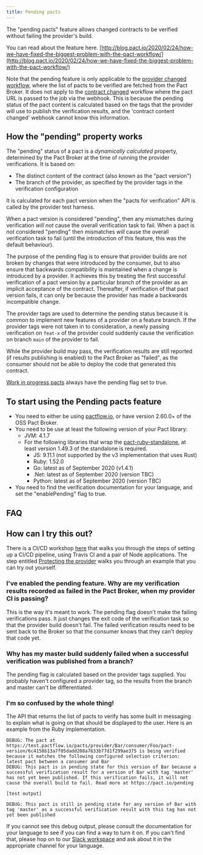 ```yaml
---
title: Pending pacts
---
```


The "pending pacts" feature allows changed contracts to be verified without failing the provider's build.

You can read about the feature here. [http://blog.pact.io/2020/02/24/how-we-have-fixed-the-biggest-problem-with-the-pact-workflow/](http://blog.pact.io/2020/02/24/how-we-have-fixed-the-biggest-problem-with-the-pact-workflow/)

Note that the pending feature is only applicable to the [provider changed workflow](/pact_nirvana/step_4#d-configure-pact-to-be-verified-when-provider-changes), where the list of pacts to be verified are fetched from the Pact Broker. It does not apply to the [contract changed](/pact_nirvana/step_4#e-configure-pact-to-be-verified-when-contract-changes) workflow where the pact URL is passed to the job via the webhook. This is because the pending status of the pact content is calculated based on the tags that the provider will use to publish the verification results, and the 'contract content changed' webhook cannot know this information.

## How the "pending" property works

The "pending" status of a pact is a _dynamically calculated_ property, determined by the Pact Broker at the time of running the provider verifications. It is based on:

* The distinct content of the contract (also known as the "pact version")
* The branch of the provider, as specified by the provider tags in the verification configuration

It is calculated for each pact version when the "pacts for verification" API is called by the provider test harness. 

When a pact version is considered "pending", then any mismatches during verification _will not_ cause the overall verification task to fail. When a pact is _not_ considered "pending" then mismatches _will_ cause the overall verification task to fail (until the introduction of this feature, this was the default behaviour).

The purpose of the pending flag is to ensure that provider builds are not broken by changes that were introduced by the consumer, but to also ensure that backwards compatibility is maintained when a change is introduced by a provider. It achieves this by treating the first successful verification of a pact version by a particular branch of the provider as an implicit acceptance of the contract. Thereafter, if verification of that pact version fails, it can only be because the provider has made a backwards incompatible change.

The provider tags are used to determine the pending status because it is common to implement new features of a provider on a feature branch. If the provider tags were not taken in to consideration, a newly passing verification on `feat-x` of the provider could suddenly cause the verification on branch `main` of the provider to fail.

While the provider build may pass, the verification results are still reported (if results publishing is enabled) to the Pact Broker as "failed", as the consumer should not be able to deploy the code that generated this contract.

[Work in progress pacts](/pact_broker/advanced_topics/wip_pacts) always have the pending flag set to true.

## To start using the Pending pacts feature

* You need to either be using [pactflow.io](https://pactflow.io?utm_source=ossdocs&utm_campaign=pending_pacts), or have version 2.60.0+ of the OSS Pact Broker.
* You need to be use at least the following version of your Pact library:
    * JVM: 4.1.7
    * For the following libraries that wrap the [pact-ruby-standalone](https://docs.pact.io/wrapper_implementations), at least version 1.49.3 of the standalone is required.
        * JS: 9.11.1 (not supported by the v3 implementation that uses Rust)
        * Ruby: 1.52.0
        * Go: latest as of September 2020 (v1.4.1)
        * .Net: latest as of September 2020 (version TBC)
        * Python: latest as of September 2020 (version TBC)
* You need to find the verification documentation for your language, and set the "enablePending" flag to true.

## FAQ

## How can I try this out?

There is a CI/CD workshop [here](https://docs.pactflow.io/docs/workshops/ci-cd/) that walks you through the steps of setting up a CI/CD pipeline, using Travis CI and a pair of Node applications. The step entitled [Protecting the provider](https://docs.pactflow.io/docs/workshops/ci-cd/workshop/protecting-the-provider/) walks you through an example that you can try out yourself.

### I've enabled the pending feature. Why are my verification results recorded as failed in the Pact Broker, when my provider CI is passing?

This is the way it's meant to work. The pending flag doesn't make the failing verifications pass. It just changes the exit code of the verification task so that the provider build doesn't fail. The failed verification results need to be sent back to the Broker so that the consumer knows that they can't deploy that code yet.

### Why has my master build suddenly failed when a successful verification was published from a branch?

The pending flag is calculated based on the provider tags supplied. You probably haven't configured a provider tag, so the results from the branch and master can't be differentiated.

### I'm so confused by the whole thing!

The API that returns the list of pacts to verify has some built in messaging to explain what is going on that should be displayed to the user. Here is an example from the Ruby implementation.

```
DEBUG: The pact at https://test.pactflow.io/pacts/provider/Bar/consumer/Foo/pact-version/6c4158b13a7f05dadd208a7633b77d1f299ae375 is being verified because it matches the following configured selection criterion: latest pact between a consumer and Bar
DEBUG: This pact is in pending state for this version of Bar because a successful verification result for a version of Bar with tag 'master' has not yet been published. If this verification fails, it will not cause the overall build to fail. Read more at https://pact.io/pending

[test output]

DEBUG: This pact is still in pending state for any version of Bar with tag 'master' as a successful verification result with this tag has not yet been published
```

If you cannot see this debug output, please consult the documentation for your language to see if you can find a way to turn it on. If you can't find that, please hop on to our [Slack workspace](https://slack.pact.io) and ask about it in the appropriate channel for your language. 


